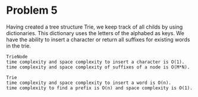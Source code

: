 # Problem 5 

Having created a tree structure Trie, we keep track of all childs by using dictionaries. This dictionary uses the letters of the alphabed as keys. We have the ability to insert a character or return all suffixes for existing words in the trie.

```
TrieNode
time complexity and space complexity to insert a character is O(1).
time complexity and space complexity of suffixes of a node is O(M*N).

Trie
time complexity and space complexity to insert a word is O(n).
time complexity to find a prefix is O(n) and space complexity is O(1).
```


